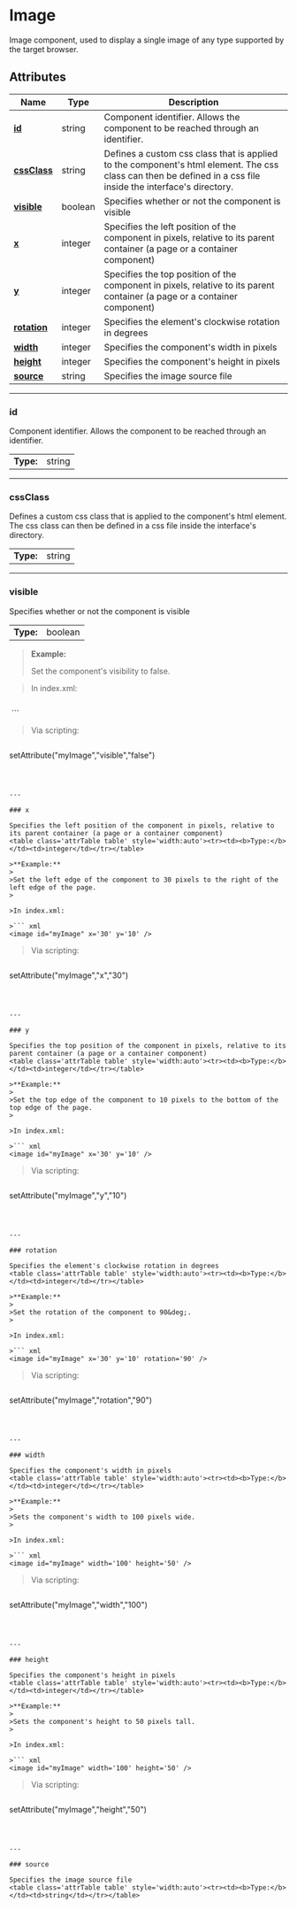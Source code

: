 
# Image

Image component, used to display a single image of any type supported by the target browser.
## Attributes

|Name|Type|Description|
|---|---|---|
|**[id](#id)**|string|Component identifier. Allows the component to be reached through an identifier.|
|**[cssClass](#cssClass)**|string|Defines a custom css class that is applied to the component's html element. The css class can then be defined in a css file inside the interface's directory.|
|**[visible](#visible)**|boolean|Specifies whether or not the component is visible|
|**[x](#x)**|integer|Specifies the left position of the component in pixels, relative to its parent container (a page or a container component)|
|**[y](#y)**|integer|Specifies the top position of the component in pixels, relative to its parent container (a page or a container component)|
|**[rotation](#rotation)**|integer|Specifies the element's clockwise rotation in degrees|
|**[width](#width)**|integer|Specifies the component's width in pixels|
|**[height](#height)**|integer|Specifies the component's height in pixels|
|**[source](#source)**|string|Specifies the image source file|


---

### id

Component identifier. Allows the component to be reached through an identifier.
<table class='attrTable table' style='width:auto'><tr><td><b>Type:</b></td><td>string</td></tr></table>



---

### cssClass

Defines a custom css class that is applied to the component's html element. The css class can then be defined in a css file inside the interface's directory.
<table class='attrTable table' style='width:auto'><tr><td><b>Type:</b></td><td>string</td></tr></table>



---

### visible

Specifies whether or not the component is visible
<table class='attrTable table' style='width:auto'><tr><td><b>Type:</b></td><td>boolean</td></tr></table>

>**Example:**
>
>Set the component's visibility to false.
>

>In index.xml:

>``` xml
<image id="myImage" visible='false' />
```

>Via scripting:

>``` js
setAttribute("myImage","visible","false")
```



---

### x

Specifies the left position of the component in pixels, relative to its parent container (a page or a container component)
<table class='attrTable table' style='width:auto'><tr><td><b>Type:</b></td><td>integer</td></tr></table>

>**Example:**
>
>Set the left edge of the component to 30 pixels to the right of the left edge of the page.
>

>In index.xml:

>``` xml
<image id="myImage" x='30' y='10' />
```

>Via scripting:

>``` js
setAttribute("myImage","x","30")
```



---

### y

Specifies the top position of the component in pixels, relative to its parent container (a page or a container component)
<table class='attrTable table' style='width:auto'><tr><td><b>Type:</b></td><td>integer</td></tr></table>

>**Example:**
>
>Set the top edge of the component to 10 pixels to the bottom of the top edge of the page.
>

>In index.xml:

>``` xml
<image id="myImage" x='30' y='10' />
```

>Via scripting:

>``` js
setAttribute("myImage","y","10")
```



---

### rotation

Specifies the element's clockwise rotation in degrees
<table class='attrTable table' style='width:auto'><tr><td><b>Type:</b></td><td>integer</td></tr></table>

>**Example:**
>
>Set the rotation of the component to 90&deg;.
>

>In index.xml:

>``` xml
<image id="myImage" x='30' y='10' rotation='90' />
```

>Via scripting:

>``` js
setAttribute("myImage","rotation","90")
```



---

### width

Specifies the component's width in pixels
<table class='attrTable table' style='width:auto'><tr><td><b>Type:</b></td><td>integer</td></tr></table>

>**Example:**
>
>Sets the component's width to 100 pixels wide.
>

>In index.xml:

>``` xml
<image id="myImage" width='100' height='50' />
```

>Via scripting:

>``` js
setAttribute("myImage","width","100")
```



---

### height

Specifies the component's height in pixels
<table class='attrTable table' style='width:auto'><tr><td><b>Type:</b></td><td>integer</td></tr></table>

>**Example:**
>
>Sets the component's height to 50 pixels tall.
>

>In index.xml:

>``` xml
<image id="myImage" width='100' height='50' />
```

>Via scripting:

>``` js
setAttribute("myImage","height","50")
```



---

### source

Specifies the image source file
<table class='attrTable table' style='width:auto'><tr><td><b>Type:</b></td><td>string</td></tr></table>


